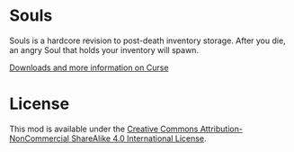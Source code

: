 # Souls

Souls is a hardcore revision to post-death inventory storage. After you die, an angry Soul that holds your inventory will spawn.

[Downloads and more information on Curse](https://minecraft.curseforge.com/projects/souls)

# License

This mod is available under the [Creative Commons Attribution-NonCommercial ShareAlike 4.0 International License](https://creativecommons.org/licenses/by-nc-sa/4.0/legalcode).